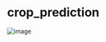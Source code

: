 # crop_prediction
![image](https://github.com/user-attachments/assets/c0fd0aae-fd39-40a1-a388-a6adf4c6ec17)
